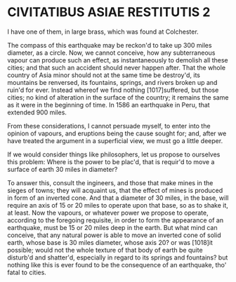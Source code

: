 # CIVITATIBUS ASIAE RESTITUTIS 2

I have one of them, in large brass, which was found at Colchester.

The compass of this earthquake may be reckon'd to take up 300 miles diameter, as a circle. Now, we cannot conceive, how any subterraneous vapour can produce such an effect, as instantaneously to demolish all these cities; and that such an accident should never happen after. That the whole country of Asia minor should not at the same time be destroy'd, its mountains be renversed, its fountains, springs, and rivers broken up and ruin'd for ever. Instead whereof we find nothing [1017]suffered, but those cities; no kind of alteration in the surface of the country; it remains the same as it were in the beginning of time. In 1586 an earthquake in Peru, that extended 900 miles.

From these considerations, I cannot persuade myself, to enter into the opinion of vapours, and eruptions being the cause sought for; and, after we have treated the argument in a superficial view, we must go a little deeper.

If we would consider things like philosophers, let us propose to ourselves this problem: Where is the power to be plac'd, that is requir'd to move a surface of earth 30 miles in diameter?

To answer this, consult the ingineers, and those that make mines in the sieges of towns; they will acquaint us, that the effect of mines is produced in form of an inverted cone. And that a diameter of 30 miles, in the base, will require an axis of 15 or 20 miles to operate upon that base, so as to shake it, at least. Now the vapours, or whatever power we propose to operate, according to the foregoing requisite, in order to form the appearance of an earthquake, must be 15 or 20 miles deep in the earth. But what mind can conceive, that any natural power is able to move an inverted cone of solid earth, whose base is 30 miles diameter, whose axis 20? or was [1018]it possible; would not the whole texture of that body of earth be quite disturb'd and shatter'd, especially in regard to its springs and fountains? but nothing like this is ever found to be the consequence of an earthquake, tho' fatal to cities.